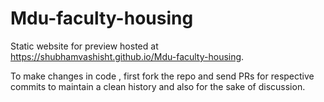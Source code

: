 # Mdu-faculty-housing
Static website for preview hosted at https://shubhamvashisht.github.io/Mdu-faculty-housing.

To make changes in code , first fork the repo and send PRs for respective commits to maintain a clean history and also for the sake of discussion.
